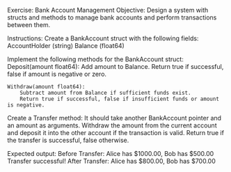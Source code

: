Exercise: Bank Account Management
Objective:
Design a system with structs and methods to manage bank accounts and perform transactions between them.

Instructions:
Create a BankAccount struct with the following fields:
    AccountHolder (string)
    Balance (float64)

Implement the following methods for the BankAccount struct:
    Deposit(amount float64):
        Add amount to Balance.
        Return true if successful, false if amount is negative or zero.

    Withdraw(amount float64):
        Subtract amount from Balance if sufficient funds exist.
        Return true if successful, false if insufficient funds or amount is negative.

Create a Transfer method:
    It should take another BankAccount pointer and an amount as arguments.
    Withdraw the amount from the current account and deposit it into the other account if the transaction is valid.
    Return true if the transfer is successful, false otherwise.

Expected output:
Before Transfer: Alice has $1000.00, Bob has $500.00
Transfer successful!
After Transfer: Alice has $800.00, Bob has $700.00
